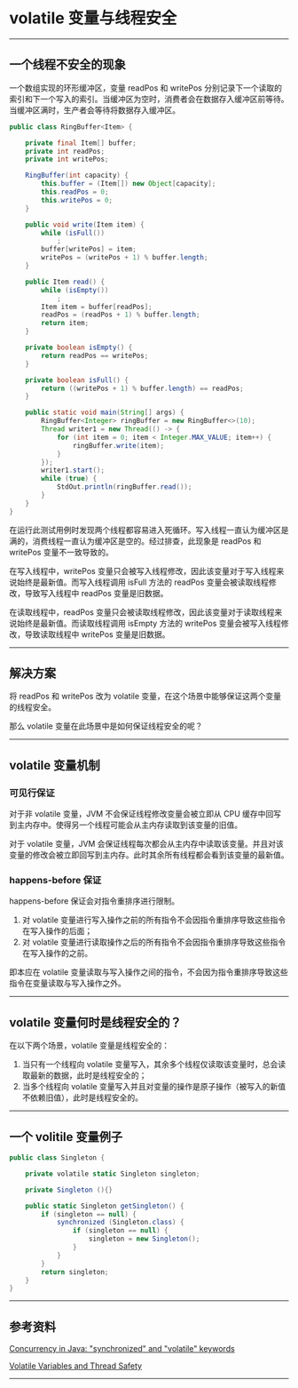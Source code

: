 # volatile 变量与线程安全


---

## 一个线程不安全的现象

一个数组实现的环形缓冲区，变量 readPos 和 writePos 分别记录下一个读取的索引和下一个写入的索引。当缓冲区为空时，消费者会在数据存入缓冲区前等待。当缓冲区满时，生产者会等待将数据存入缓冲区。

``` Java
public class RingBuffer<Item> {

    private final Item[] buffer;
    private int readPos;
    private int writePos;

    RingBuffer(int capacity) {
        this.buffer = (Item[]) new Object[capacity];
        this.readPos = 0;
        this.writePos = 0;
    }

    public void write(Item item) {
        while (isFull())
            ;
        buffer[writePos] = item;
        writePos = (writePos + 1) % buffer.length;
    }

    public Item read() {
        while (isEmpty())
            ;
        Item item = buffer[readPos];
        readPos = (readPos + 1) % buffer.length;
        return item;
    }

    private boolean isEmpty() {
        return readPos == writePos;
    }

    private boolean isFull() {
        return ((writePos + 1) % buffer.length) == readPos;
    }

    public static void main(String[] args) {
        RingBuffer<Integer> ringBuffer = new RingBuffer<>(10);
        Thread writer1 = new Thread(() -> {
            for (int item = 0; item < Integer.MAX_VALUE; item++) {
                ringBuffer.write(item);
            }
        });
        writer1.start();
        while (true) {
            StdOut.println(ringBuffer.read());
        }
    }
}
```

在运行此测试用例时发现两个线程都容易进入死循环。写入线程一直认为缓冲区是满的，消费线程一直认为缓冲区是空的。经过排查，此现象是 readPos 和 writePos 变量不一致导致的。

在写入线程中，writePos 变量只会被写入线程修改，因此该变量对于写入线程来说始终是最新值。而写入线程调用 isFull 方法的 readPos 变量会被读取线程修改，导致写入线程中 readPos 变量是旧数据。

在读取线程中，readPos 变量只会被读取线程修改，因此该变量对于读取线程来说始终是最新值。而读取线程调用 isEmpty 方法的 writePos 变量会被写入线程修改，导致读取线程中 writePos 变量是旧数据。

---

## 解决方案

将 readPos 和 writePos 改为 volatile 变量，在这个场景中能够保证这两个变量的线程安全。

那么 volatile 变量在此场景中是如何保证线程安全的呢？

---

## volatile 变量机制

### 可见行保证

对于非 volatile 变量，JVM 不会保证线程修改变量会被立即从 CPU 缓存中回写到主内存中。使得另一个线程可能会从主内存读取到该变量的旧值。

对于 volatile 变量，JVM 会保证线程每次都会从主内存中读取该变量。并且对该变量的修改会被立即回写到主内存。此时其余所有线程都会看到该变量的最新值。

### happens-before 保证

happens-before 保证会对指令重排序进行限制。

1. 对 volatile 变量进行写入操作之前的所有指令不会因指令重排序导致这些指令在写入操作的后面；
2. 对 volatile 变量进行读取操作之后的所有指令不会因指令重排序导致这些指令在写入操作的之前。

即本应在 volatile 变量读取与写入操作之间的指令，不会因为指令重排序导致这些指令在变量读取与写入操作之外。

---

## volatile 变量何时是线程安全的？

在以下两个场景，volatile 变量是线程安全的：

1. 当只有一个线程向 volatile 变量写入，其余多个线程仅读取该变量时，总会读取最新的数据，此时是线程安全的；
2. 当多个线程向 volatile 变量写入并且对变量的操作是原子操作（被写入的新值不依赖旧值），此时是线程安全的。

---

## 一个 volitile 变量例子

``` C#
public class Singleton {

    private volatile static Singleton singleton;

    private Singleton (){}

    public static Singleton getSingleton() {
        if (singleton == null) {
            synchronized (Singleton.class) {
                if (singleton == null) {
                    singleton = new Singleton();
                }
            }
        }
        return singleton;
    }
}
```

---

## 参考资料

[Concurrency in Java: "synchronized" and "volatile" keywords](https://codeburps.com/post/synchronized-and-volatile-keyword)

[Volatile Variables and Thread Safety](https://www.baeldung.com/java-volatile-variables-thread-safety)

---

